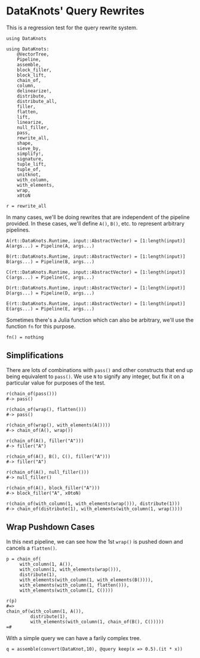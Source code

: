 # DataKnots' Query Rewrites

This is a regression test for the query rewrite system.

    using DataKnots

    using DataKnots:
        @VectorTree,
        Pipeline,
        assemble,
        block_filler,
        block_lift,
        chain_of,
        column,
        delinearize!,
        distribute,
        distribute_all,
        filler,
        flatten,
        lift,
        linearize,
        null_filler,
        pass,
        rewrite_all,
        shape,
        sieve_by,
        simplify!,
        signature,
        tuple_lift,
        tuple_of,
        unitknot,
        with_column,
        with_elements,
        wrap,
        x0toN

    r = rewrite_all

In many cases, we'll be doing rewrites that are independent of the
pipeline provided. In these cases, we'll define `A()`, `B()`, etc.  to
represent arbitrary pipelines.

    A(rt::DataKnots.Runtime, input::AbstractVector) = [1:length(input)]
    A(args...) = Pipeline(A, args...)

    B(rt::DataKnots.Runtime, input::AbstractVector) = [1:length(input)]
    B(args...) = Pipeline(B, args...)

    C(rt::DataKnots.Runtime, input::AbstractVector) = [1:length(input)]
    C(args...) = Pipeline(C, args...)

    D(rt::DataKnots.Runtime, input::AbstractVector) = [1:length(input)]
    D(args...) = Pipeline(D, args...)

    E(rt::DataKnots.Runtime, input::AbstractVector) = [1:length(input)]
    E(args...) = Pipeline(E, args...)

Sometimes there's a Julia function which can also be arbitrary, we'll
use the function `fn` for this purpose.

    fn() = nothing

## Simplifications

There are lots of combinations with `pass()` and other constructs that
end up being equivalent to `pass()`. We use `N` to signify any integer,
but fix it on a particular value for purposes of the test.

    r(chain_of(pass()))
    #-> pass()

    r(chain_of(wrap(), flatten()))
    #-> pass()

    r(chain_of(wrap(), with_elements(A())))
    #-> chain_of(A(), wrap())

    r(chain_of(A(), filler("A")))
    #-> filler("A")

    r(chain_of(A(), B(), C(), filler("A")))
    #-> filler("A")

    r(chain_of(A(), null_filler()))
    #-> null_filler()

    r(chain_of(A(), block_filler("A")))
    #-> block_filler("A", x0toN)

    r(chain_of(with_column(1, with_elements(wrap())), distribute(1)))
    #-> chain_of(distribute(1), with_elements(with_column(1, wrap())))

## Wrap Pushdown Cases

In this next pipeline, we can see how the 1st `wrap()` is pushed down
and cancels a `flatten()`.

    p = chain_of(
         with_column(1, A()),
         with_column(1, with_elements(wrap())),
         distribute(1),
         with_elements(with_column(1, with_elements(B()))),
         with_elements(with_column(1, flatten())),
         with_elements(with_column(1, C())))

    r(p)
    #=>
    chain_of(with_column(1, A()),
             distribute(1),
             with_elements(with_column(1, chain_of(B(), C()))))
    =#

With a simple query we can have a farily complex tree.

    q = assemble(convert(DataKnot,10), @query keep(x => 0.5).(it * x))


